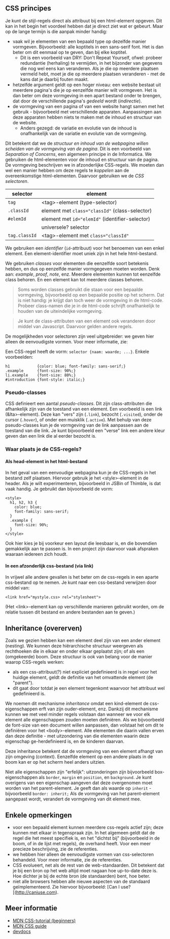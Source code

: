 
## CSS principes

Je kunt de stijl-regels direct als attribuut bij een html-element opgeven. Dit kan in het begin het voordeel hebben dat je direct ziet wat er gebeurt. Maar op de lange termijn is die aanpak minder handig:

* vaak wil je elementen van een bepaald type op dezelfde manier vormgeven. Bijvoorbeeld: alle koptitels in een sans-serif font. Het is dan beter om dit eenmaal op te geven, dan bij elke koptitel. 
    * Dit is een voorbeeld van DRY: Don't Repeat Yourself, ofwel: probeer redundantie (herhaling) te vermijden, in het bijzonder van gegevens die nog wel eens kan veranderen. Als je die op meerdere plaatsen vermeld hebt, moet je die op meerdere plaatsen veranderen - met de kans dat je daarbij fouten maakt.
* hetzelfde argument geldt op een hoger niveau: een website bestaat uit meerdere pagina's die je op eenzelfde manier wilt vormgeven. Het is dan beter om deze vormgeving in een apart bestand onder te brengen, dat door de verschillende pagina's *gedeeld* wordt (*indirectie*).
* de vormgeving van een pagina of van een website hangt samen met het gebruik - bijvoorbeeld met verschillende apparaten. Aanpassingen aan deze apparaten hebben niets te maken met de inhoud en structuur van de website.
    * Anders gezegd: de variatie en evolutie van de inhoud is onafhankelijk van de variatie en evolutie van de vormgeving.  

Dit betekent dat we de *structuur en inhoud van de webpagina willen scheiden van de vormgeving van de pagina*. Dit is een voorbeeld van *Separation of Concerns*, een algemeen principe in de Informatica.
We gebruiken de html-elementen voor de inhoud en structuur van de pagina. De vormgeving beschrijven we in afzonderlijke CSS-regels. We moeten dan wel een manier hebben om deze regels te *koppelen* aan de overeenkomstige html-elementen. Daarvoor gebruiken we de *CSS selectoren*.

| selector      | element |
| ---           | --- |
| `tag`         | &lt;tag>-element (type-selector) |
| `.classId`    | element met `class="classId"` (class-selector) |
| `#elemId`     | element met `id="elemId"` (identifier-selector) |
|               | universele? selector |
| `tag.classId` | &lt;tag>-element met `class="classId"` |


We gebruiken een *identifier* (`id`-attribuut) voor het benoemen van een enkel element. Een element-identifier moet uniek zijn in het hele html-bestand.

We gebruiken *classes* voor elementen die eenzelfde soort betekenis hebben, en dus op eenzelfde manier vormgegeven moeten worden. Denk aan: *example*, *proof*, *note*, enz. Meerdere elementen kunnen tot eenzelfde class behoren. En een element kan tot meerdere classes behoren.

> Soms worden classes gebruikt die staan voor een bepaalde vormgeving, bijvoorbeeld op een bepaalde positie op het scherm. Dat is niet handig: je krijgt dan toch weer de vormgeving in de html-code. Probeer class-namen die je in de html-code schrijft onafhankelijk te houden van de uiteindelijke vormgeving.

> Je kunt de class-attributen van een element ook veranderen door middel van Javascript. Daarvoor gelden andere regels.

De mogelijkheden voor selectoren zijn veel uitgebreider: we geven hier alleen de eenvoudigste vormen. Voor meer informatie, zie:

Een CSS-regel heeft de vorm: `selector {naam: waarde; ...}`. Enkele voorbeelden:

```
h1            {color: blue; font-family: sans-serif;}
.example      {font-size: 90%;}
li.example    {font-size: 80%;}
#introduction {font-style: italic;}
```

### Pseudo-classes

CSS definieert een aantal *pseudo-classes*. Dit zijn class-attributen die afhankelijk zijn van de toestand van een element.  Een voorbeeld is een link (&lta>-element). Deze kan "vers" zijn (`.link`), bezocht (`.visited`), onder de cursor (`.hover`), of onder een muisklik (`.active`). Met behulp van deze pseudo-classes kun je de vormgeving van de link aanpassen aan de toestand van die link. Je kunt bijvoorbeeld een "verse" link een andere kleur geven dan een link die al eerder bezocht is.

### Waar plaats je de CSS-regels?

#### Als head-element in het html-bestand
In het geval van een eenvoudige webpagina kun je de CSS-regels in het bestand zelf plaatsen. Hiervoor gebruik je het &lt;style>-element in de header. Als je wilt experimenteren, bijvoorbeeld in JSBin of Thimble, is dat vaak handig. Je gebruikt dan bijvoorbeeld de vorm:

```
<style>
  h1, h2, h3 {
    color: blue;
    font-family: sans-serif;
  }
  .example {
    font-size: 90%;
  }
</style>
```

Ook hier kies je bij voorkeur een layout die leesbaar is, en die bovendien gemakkelijk aan te passen is. In een project zijn daarvoor vaak afspraken waaraan iedereen zich houdt.

#### In een afzonderlijk css-bestand (via link)

In vrijwel alle andere gevallen is het beter om de css-regels in een aparte css-bestand op te nemen. Je kunt naar een css-bestand verwijzen door middel van:

```
<link href="mystyle.css> rel="stylesheet">
```

(Het &lt;link>-element kan op verschillende manieren gebruikt worden, om de relatie tussen dit bestand en andere bestanden aan te geven.)

## Inheritance (overerven)

Zoals we gezien hebben kan een element deel zijn van een ander element (nesting). We kunnen deze hiërarchische structuur weergeven als rechthoeken die in elkaar en onder elkaar geplaatst zijn; of als een (omgekeerde) boom. Deze structuur is ook van belang voor de manier waarop CSS-regels werken:

* als een css-attribuut(?) niet expliciet gedefinieerd is in regel voor het huidige element, geldt de definitie van het omvattende element (de "parent").
* dit gaat door totdat je een element tegenkomt waarvoor het attribuut wel gedefinieerd is.

We noemen dit mechanisme *inheritance* omdat een kind-element de css-eigenschappen erft van zijn ouder-element, enz. Dankzij dit mechanisme kunnen we met veel minder regels volstaan dan wanneer we voor elk element alle eigenschappen zouden moeten definiëren. Als we bijvoorbeeld de font-size van een document willen aanpassen, dan volstaat het om dit te definiëren voor het &lt;body>-element. Alle elementen die daarin vallen erven dan deze definitie - met uitzondering van die elementen waarin deze eigenschap ge-herdefinieerd is, en de kinderen daarvan.

Deze inheritance betekent dat de vormgeving van een element afhangt van zijn omgeving (context). Eenzelfde element op een andere plaats in de boom kan er op het scherm heel anders uitzien.

Niet alle eigenschappen zijn "erfelijk": uitzonderingen zijn bijvoorbeeld box-eigenschappen als `border`, `margin` en `position`, en `background`. Je kunt overigens van een eigenschap aangeven dat deze overgenomen moet worden van het parent-element. Je geeft dan als waarde op `inherit` - bijvoorbeeld `border: inherit;` Als de vormgeving van het parent-element aangepast wordt, verandert de vormgeving van dit element mee.

## Enkele opmerkingen

* voor een bepaald element kunnen meerdere css-regels actief zijn; deze kunnen met elkaar in tegenspraak zijn. In het algemeen geldt dat de regel die het meest specifiek is, en het "dichtst bij" (bijvoorbeeld in de boom, of in de lijst met regels), de overhand heeft. Voor een meer precieze beschrijving, zie de referenties.
* we hebben hier alleen de eenvoudigste vormen van css-selectoren behandeld. Voor meer informatie, zie de referenties.
* CSS evolueert, net als de rest van de web-standaarden. Dit betekent dat je bij een bron op het web altijd moet nagaan hoe up-to-date deze is. Hoe dichter je bij de echte bron (de standaarden) bent, hoe beter.
* niet alle browsers hebben alle nieuwe aspecten van de standaard geïmplementeerd. Zie hiervoor bijvoorbeeld: [Can I use?[(http://caniuse.com).

## Meer informatie

* [MDN CSS-tutorial (beginners)](https://developer.mozilla.org/en-US/docs/Web/Guide/CSS/Getting_started)
* [MDN CSS guide](https://developer.mozilla.org/en-US/docs/Web/Guide/CSS)
* [devdocs](http://devdocs.io/css/)
